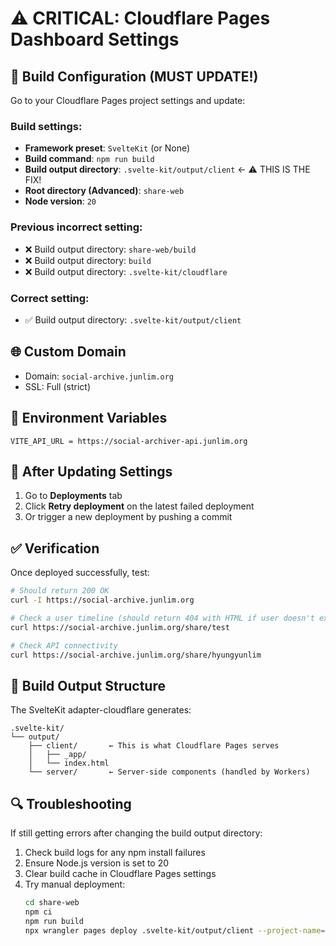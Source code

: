 # ⚠️ CRITICAL: Cloudflare Pages Dashboard Settings

## 🔧 Build Configuration (MUST UPDATE!)

Go to your Cloudflare Pages project settings and update:

### Build settings:
- **Framework preset**: `SvelteKit` (or None)
- **Build command**: `npm run build`
- **Build output directory**: `.svelte-kit/output/client` ← ⚠️ THIS IS THE FIX!
- **Root directory (Advanced)**: `share-web`
- **Node version**: `20`

### Previous incorrect setting:
- ❌ Build output directory: `share-web/build`
- ❌ Build output directory: `build`
- ❌ Build output directory: `.svelte-kit/cloudflare`

### Correct setting:
- ✅ Build output directory: `.svelte-kit/output/client`

## 🌐 Custom Domain
- Domain: `social-archive.junlim.org`
- SSL: Full (strict)

## 📝 Environment Variables
```
VITE_API_URL = https://social-archiver-api.junlim.org
```

## 🚀 After Updating Settings

1. Go to **Deployments** tab
2. Click **Retry deployment** on the latest failed deployment
3. Or trigger a new deployment by pushing a commit

## ✅ Verification

Once deployed successfully, test:

```bash
# Should return 200 OK
curl -I https://social-archive.junlim.org

# Check a user timeline (should return 404 with HTML if user doesn't exist)
curl https://social-archive.junlim.org/share/test

# Check API connectivity
curl https://social-archive.junlim.org/share/hyungyunlim
```

## 📁 Build Output Structure

The SvelteKit adapter-cloudflare generates:
```
.svelte-kit/
└── output/
    ├── client/       ← This is what Cloudflare Pages serves
    │   ├── _app/
    │   └── index.html
    └── server/       ← Server-side components (handled by Workers)
```

## 🔍 Troubleshooting

If still getting errors after changing the build output directory:

1. Check build logs for any npm install failures
2. Ensure Node.js version is set to 20
3. Clear build cache in Cloudflare Pages settings
4. Try manual deployment:
   ```bash
   cd share-web
   npm ci
   npm run build
   npx wrangler pages deploy .svelte-kit/output/client --project-name=social-archiver-share
   ```